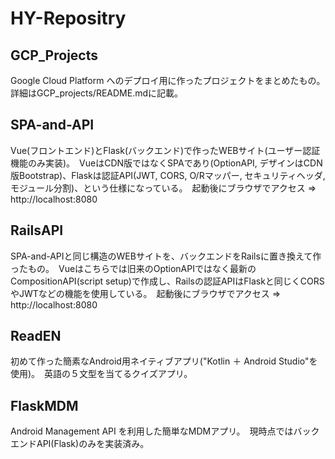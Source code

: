 # HY-Repositry

## GCP_Projects
Google Cloud Platform へのデプロイ用に作ったプロジェクトをまとめたもの。　詳細はGCP_projects/README.mdに記載。

## SPA-and-API
Vue(フロントエンド)とFlask(バックエンド)で作ったWEBサイト(ユーザー認証機能のみ実装)。　VueはCDN版ではなくSPAであり(OptionAPI, デザインはCDN版Bootstrap)、Flaskは認証API(JWT, CORS, O/Rマッパー, セキュリティヘッダ, モジュール分割)、という仕様になっている。　起動後にブラウザでアクセス ⇒ http://localhost:8080

## RailsAPI
SPA-and-APIと同じ構造のWEBサイトを、バックエンドをRailsに置き換えて作ったもの。　Vueはこちらでは旧来のOptionAPIではなく最新のCompositionAPI(script setup)で作成し、Railsの認証APIはFlaskと同じくCORSやJWTなどの機能を使用している。　起動後にブラウザでアクセス ⇒ http://localhost:8080

## ReadEN
初めて作った簡素なAndroid用ネイティブアプリ("Kotlin ＋ Android Studio"を使用)。　英語の５文型を当てるクイズアプリ。

## FlaskMDM
Android Management API を利用した簡単なMDMアプリ。　現時点ではバックエンドAPI(Flask)のみを実装済み。

